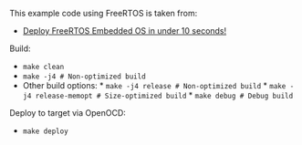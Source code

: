 This example code using FreeRTOS is taken from:

* [Deploy FreeRTOS Embedded OS in under 10 seconds!](http://istarc.wordpress.com/2014/07/10/stm32f4-deploy-an-embedded-os-under-10-seconds/)

Build:
* `make clean`
* `make -j4 # Non-optimized build`
* Other build options:
        * `make -j4 release # Non-optimized build`
        * `make -j4 release-memopt # Size-optimized build`
        * `make debug # Debug build`

Deploy to target via OpenOCD:
* `make deploy`

